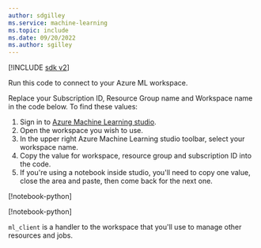 ```yaml
---
author: sdgilley
ms.service: machine-learning
ms.topic: include
ms.date: 09/20/2022
ms.author: sgilley
---
```


[!INCLUDE [sdk v2](./machine-learning-sdk-v2.md)]

Run this code to connect to your Azure ML workspace. 

Replace your Subscription ID, Resource Group name and Workspace name in the code below. To find these values:

1. Sign in to [Azure Machine Learning studio](https://ml.azure.com).
1. Open the workspace you wish to use.
1. In the upper right Azure Machine Learning studio toolbar, select your workspace name.
1. Copy the value for workspace, resource group and subscription ID into the code.  
1. If you're using a notebook inside studio, you'll need to copy one value, close the area and paste, then come back for the next one.

[!notebook-python[](~/azureml-examples-main/sdk/python/resources/compute/compute.ipynb?name=subscription_id)]

[!notebook-python[](~/azureml-examples-main/sdk/python/resources/compute/compute.ipynb?name=ml_client)]

`ml_client` is a handler to the workspace that you'll use to manage other resources and jobs.
